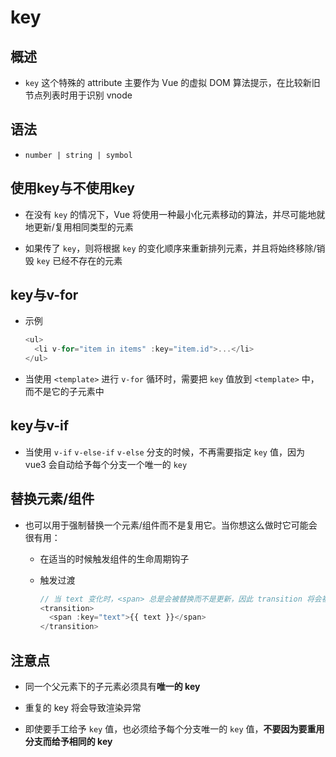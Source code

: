 # key

## 概述

  - `key` 这个特殊的 attribute 主要作为 Vue 的虚拟 DOM 算法提示，在比较新旧节点列表时用于识别 vnode

## 语法

  - `number | string | symbol`

## 使用key与不使用key

  - 在没有 `key` 的情况下，Vue 将使用一种最小化元素移动的算法，并尽可能地就地更新/复用相同类型的元素

  - 如果传了 `key`，则将根据 `key` 的变化顺序来重新排列元素，并且将始终移除/销毁 `key` 已经不存在的元素

## key与v-for

  - 示例

    ```javascript
    <ul>
      <li v-for="item in items" :key="item.id">...</li>
    </ul>
    ```

  - 当使用 `<template>` 进行 `v-for` 循环时，需要把 `key` 值放到 `<template>` 中，而不是它的子元素中

## key与v-if

  - 当使用 `v-if` `v-else-if` `v-else` 分支的时候，不再需要指定 `key` 值，因为 vue3 会自动给予每个分支一个唯一的 `key`

## 替换元素/组件

  - 也可以用于强制替换一个元素/组件而不是复用它。当你想这么做时它可能会很有用：

      - 在适当的时候触发组件的生命周期钩子

      - 触发过渡

        ```typescript
        // 当 text 变化时，<span> 总是会被替换而不是更新，因此 transition 将会被触发
        <transition>
          <span :key="text">{{ text }}</span>
        </transition>
        ```

## 注意点

  - 同一个父元素下的子元素必须具有**唯一的 key**

  - 重复的 key 将会导致渲染异常

  - 即使要手工给予 `key` 值，也必须给予每个分支唯一的 `key` 值，**不要因为要重用分支而给予相同的 key**
